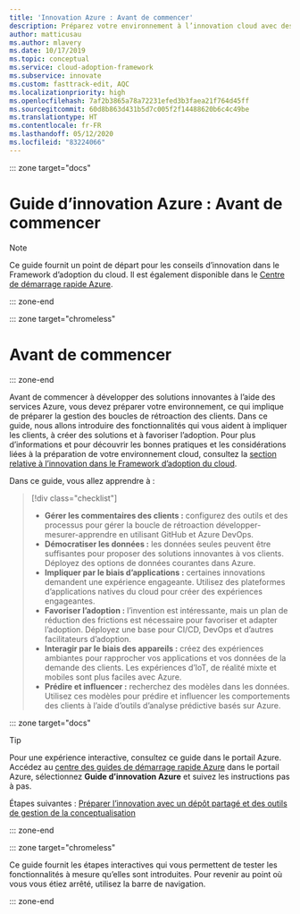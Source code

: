 ```yaml
---
title: 'Innovation Azure : Avant de commencer'
description: Préparez votre environnement à l’innovation cloud avec des fonctionnalités Azure qui vous permettent d’attirer les clients, de créer des solutions et de gérer l’adoption.
author: matticusau
ms.author: mlavery
ms.date: 10/17/2019
ms.topic: conceptual
ms.service: cloud-adoption-framework
ms.subservice: innovate
ms.custom: fasttrack-edit, AQC
ms.localizationpriority: high
ms.openlocfilehash: 7af2b3865a78a72231efed3b3faea21f764d45ff
ms.sourcegitcommit: 60d8b863d431b5d7c005f2f14488620b6c4c49be
ms.translationtype: HT
ms.contentlocale: fr-FR
ms.lasthandoff: 05/12/2020
ms.locfileid: "83224066"
---
```

::: zone target="docs"

# <a name="azure-innovation-guide-before-you-start"></a>Guide d’innovation Azure : Avant de commencer

> [!NOTE]
> Ce guide fournit un point de départ pour les conseils d’innovation dans le Framework d’adoption du cloud. Il est également disponible dans le [Centre de démarrage rapide Azure](https://portal.azure.com/?feature.quickstart=true#blade/Microsoft_Azure_Resources/QuickstartCenterBlade).

::: zone-end

::: zone target="chromeless"

# <a name="before-you-start"></a>Avant de commencer

::: zone-end

Avant de commencer à développer des solutions innovantes à l’aide des services Azure, vous devez préparer votre environnement, ce qui implique de préparer la gestion des boucles de rétroaction des clients. Dans ce guide, nous allons introduire des fonctionnalités qui vous aident à impliquer les clients, à créer des solutions et à favoriser l’adoption. Pour plus d’informations et pour découvrir les bonnes pratiques et les considérations liées à la préparation de votre environnement cloud, consultez la [section relative à l’innovation dans le Framework d’adoption du cloud](../index.md).

Dans ce guide, vous allez apprendre à :

> [!div class="checklist"]
>
> - **Gérer les commentaires des clients :** configurez des outils et des processus pour gérer la boucle de rétroaction développer-mesurer-apprendre en utilisant GitHub et Azure DevOps.
> - **Démocratiser les données :** les données seules peuvent être suffisantes pour proposer des solutions innovantes à vos clients. Déployez des options de données courantes dans Azure.
> - **Impliquer par le biais d’applications :** certaines innovations demandent une expérience engageante. Utilisez des plateformes d’applications natives du cloud pour créer des expériences engageantes.
> - **Favoriser l’adoption :** l’invention est intéressante, mais un plan de réduction des frictions est nécessaire pour favoriser et adapter l’adoption. Déployez une base pour CI/CD, DevOps et d’autres facilitateurs d’adoption.
> - **Interagir par le biais des appareils :** créez des expériences ambiantes pour rapprocher vos applications et vos données de la demande des clients. Les expériences d’IoT, de réalité mixte et mobiles sont plus faciles avec Azure.
> - **Prédire et influencer :** recherchez des modèles dans les données. Utilisez ces modèles pour prédire et influencer les comportements des clients à l’aide d’outils d’analyse prédictive basés sur Azure.

::: zone target="docs"

> [!TIP]
> Pour une expérience interactive, consultez ce guide dans le portail Azure. Accédez au [centre des guides de démarrage rapide Azure](https://portal.azure.com/?feature.quickstart=true#blade/Microsoft_Azure_Resources/QuickstartCenterBlade) dans le portail Azure, sélectionnez **Guide d’innovation Azure** et suivez les instructions pas à pas.

Étapes suivantes : [Préparer l’innovation avec un dépôt partagé et des outils de gestion de la conceptualisation](./adoption.md)

::: zone-end

::: zone target="chromeless"

Ce guide fournit les étapes interactives qui vous permettent de tester les fonctionnalités à mesure qu’elles sont introduites. Pour revenir au point où vous vous étiez arrêté, utilisez la barre de navigation.

::: zone-end
